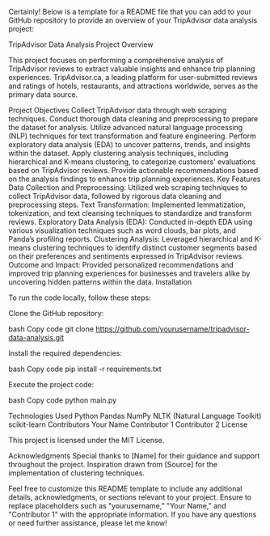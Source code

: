 Certainly! Below is a template for a README file that you can add to your GitHub repository to provide an overview of your TripAdvisor data analysis project:

TripAdvisor Data Analysis Project
Overview

This project focuses on performing a comprehensive analysis of TripAdvisor reviews to extract valuable insights and enhance trip planning experiences. TripAdvisor.ca, a leading platform for user-submitted reviews and ratings of hotels, restaurants, and attractions worldwide, serves as the primary data source.

Project Objectives
Collect TripAdvisor data through web scraping techniques.
Conduct thorough data cleaning and preprocessing to prepare the dataset for analysis.
Utilize advanced natural language processing (NLP) techniques for text transformation and feature engineering.
Perform exploratory data analysis (EDA) to uncover patterns, trends, and insights within the dataset.
Apply clustering analysis techniques, including hierarchical and K-means clustering, to categorize customers' evaluations based on TripAdvisor reviews.
Provide actionable recommendations based on the analysis findings to enhance trip planning experiences.
Key Features
Data Collection and Preprocessing: Utilized web scraping techniques to collect TripAdvisor data, followed by rigorous data cleaning and preprocessing steps.
Text Transformation: Implemented lemmatization, tokenization, and text cleansing techniques to standardize and transform reviews.
Exploratory Data Analysis (EDA): Conducted in-depth EDA using various visualization techniques such as word clouds, bar plots, and Panda’s profiling reports.
Clustering Analysis: Leveraged hierarchical and K-means clustering techniques to identify distinct customer segments based on their preferences and sentiments expressed in TripAdvisor reviews.
Outcome and Impact: Provided personalized recommendations and improved trip planning experiences for businesses and travelers alike by uncovering hidden patterns within the data.
Installation

To run the code locally, follow these steps:

Clone the GitHub repository:

bash
Copy code
git clone https://github.com/yourusername/tripadvisor-data-analysis.git


Install the required dependencies:

bash
Copy code
pip install -r requirements.txt


Execute the project code:

bash
Copy code
python main.py

Technologies Used
Python
Pandas
NumPy
NLTK (Natural Language Toolkit)
scikit-learn
Contributors
Your Name
Contributor 1
Contributor 2
License

This project is licensed under the MIT License.

Acknowledgments
Special thanks to [Name] for their guidance and support throughout the project.
Inspiration drawn from [Source] for the implementation of clustering techniques.

Feel free to customize this README template to include any additional details, acknowledgments, or sections relevant to your project. Ensure to replace placeholders such as "yourusername," "Your Name," and "Contributor 1" with the appropriate information. If you have any questions or need further assistance, please let me know!
